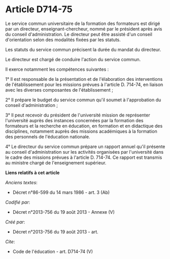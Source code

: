 # Article D714-75

Le service commun universitaire de la formation des formateurs est dirigé par un directeur, enseignant-chercheur, nommé par
le président après avis du conseil d'administration. Le directeur peut être assisté d'un conseil d'orientation selon des
modalités fixées par les statuts. 

Les statuts du service commun précisent la durée du mandat du directeur. 

Le directeur est chargé de conduire l'action du service commun. 

Il exerce notamment les compétences suivantes : 

1° Il est responsable de la présentation et de l'élaboration des interventions de l'établissement pour les missions prévues à
l'article D. 714-74, en liaison avec les diverses composantes de l'établissement ; 

2° Il prépare le budget du service commun qu'il soumet à l'approbation du conseil d'administration ; 

3° Il peut recevoir du président de l'université mission de représenter l'université auprès des instances concernées par la
formation des formateurs et la recherche en éducation, en formation et en didactique des disciplines, notamment auprès des
missions académiques à la formation des personnels de l'éducation nationale. 

4° Le directeur du service commun prépare un rapport annuel qu'il présente au conseil d'administration sur les activités
organisées par l'université dans le cadre des missions prévues à l'article D. 714-74. Ce rapport est transmis au ministre
chargé de l'enseignement supérieur.

**Liens relatifs à cet article**

_Anciens textes_:

  - Décret n°86-599 du 14 mars 1986 - art. 3 (Ab)

_Codifié par_:

  - Décret n°2013-756 du 19 août 2013 -  Annexe (V)

_Créé par_:

  - Décret n°2013-756 du 19 août 2013 - art.

_Cite_:

  - Code de l'éducation - art. D714-74 (V)
